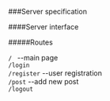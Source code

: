 ###Server specification

####Server interface


#####Routes

`/ ` --main page      
`/login`        
`/register` --user registration        
`/post` --add new post      
`/logout`

